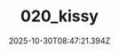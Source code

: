 ---
title: "020_kissy"
description: ""
image: "/uploads/photos/1761814041393-020_kissy.webp"
thumbnail: "/uploads/photos/1761814041393-020_kissy-thumb.webp"
width: 6000
height: 4000
featured: false
date: 2025-10-30T08:47:21.394Z
order: 0
---